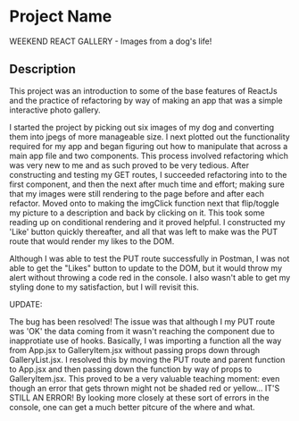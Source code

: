 # Project Name

WEEKEND REACT GALLERY - Images from a dog's life!
## Description

This project was an introduction to some of the base features of ReactJs and the practice of refactoring by way of making an app that was a simple interactive photo gallery.

I started the project by picking out six images of my dog and converting them into jpegs of more manageable size. I next plotted out the functionality required for my app and began figuring out how to manipulate that across a main app file and two components. This process involved refactoring which was very new to me and as such proved to be very tedious. After constructing and testing my GET routes, I succeeded refactoring into to the first component, and then the next after much time and effort; making sure that my images were still rendering to the page before and after each refactor. Moved onto to making the imgClick function next that flip/toggle my picture to a description and back by clicking on it. This took some reading up on conditional rendering and it proved helpful. I constructed my 'Like' button quickly thereafter, and all that was left to make was the PUT route that would render my likes to the DOM.

Although I was able to test the PUT route successfully in Postman, I was not able to get the "Likes" button to update to the DOM, but it would throw my alert without throwing a code red in the console. I also wasn't able to get my styling done to my satisfaction, but I will revisit this.

UPDATE:

The bug has been resolved! The issue was that although I my PUT route was 'OK' the data coming from it wasn't reaching the component due to inapprotiate use of hooks. Basically, I was importing a function all the way from App.jsx to GalleryItem.jsx without passing props down through GalleryList.jsx. I resolved this by moving the PUT route and parent function to App.jsx and then passing down the function by way of props to GalleryItem.jsx. This proved to be a very valuable teaching moment: even though an error that gets thrown might not be shaded red or yellow... IT'S STILL AN ERROR! By looking more closely at these sort of errors in the console, one can get a much better pitcure of the where and what.